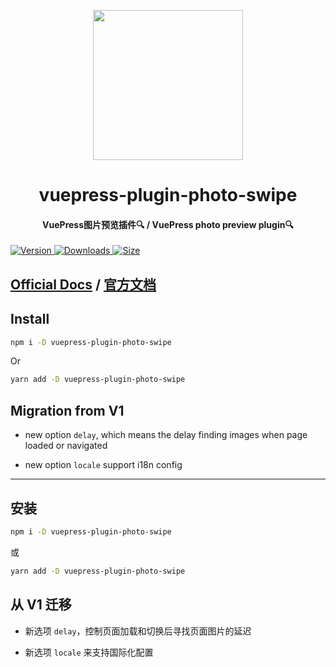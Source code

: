 <!-- markdownlint-disable -->
<p align="center">
  <img width="240" src="https://vuepress-theme-hope.github.io/logo.svg" style="text-align: center;"/>
</p>
<h1 align="center">vuepress-plugin-photo-swipe</h1>
<h4 align="center">VuePress图片预览插件🔍 / VuePress photo preview plugin🔍</h4>

[![Version](https://img.shields.io/npm/v/vuepress-plugin-photo-swipe.svg?style=flat-square&logo=npm) ![Downloads](https://img.shields.io/npm/dm/vuepress-plugin-photo-swipe.svg?style=flat-square&logo=npm) ![Size](https://img.shields.io/bundlephobia/min/vuepress-plugin-photo-swipe?style=flat-square&logo=npm)](https://www.npmjs.com/package/vuepress-plugin-photo-swipe)

<!-- markdownlint-restore -->

## [Official Docs](https://vuepress-theme-hope.github.io/photo-swipe) / [官方文档](https://vuepress-theme-hope.github.io/photo-swipe/zh/)

## Install

```bash
npm i -D vuepress-plugin-photo-swipe
```

Or

```bash
yarn add -D vuepress-plugin-photo-swipe
```

## Migration from V1

- new option `delay`, which means the delay finding images when page loaded or navigated

- new option `locale` support i18n config

---

## 安装

```bash
npm i -D vuepress-plugin-photo-swipe
```

或

```bash
yarn add -D vuepress-plugin-photo-swipe
```

## 从 V1 迁移

- 新选项 `delay`，控制页面加载和切换后寻找页面图片的延迟

- 新选项 `locale` 来支持国际化配置
